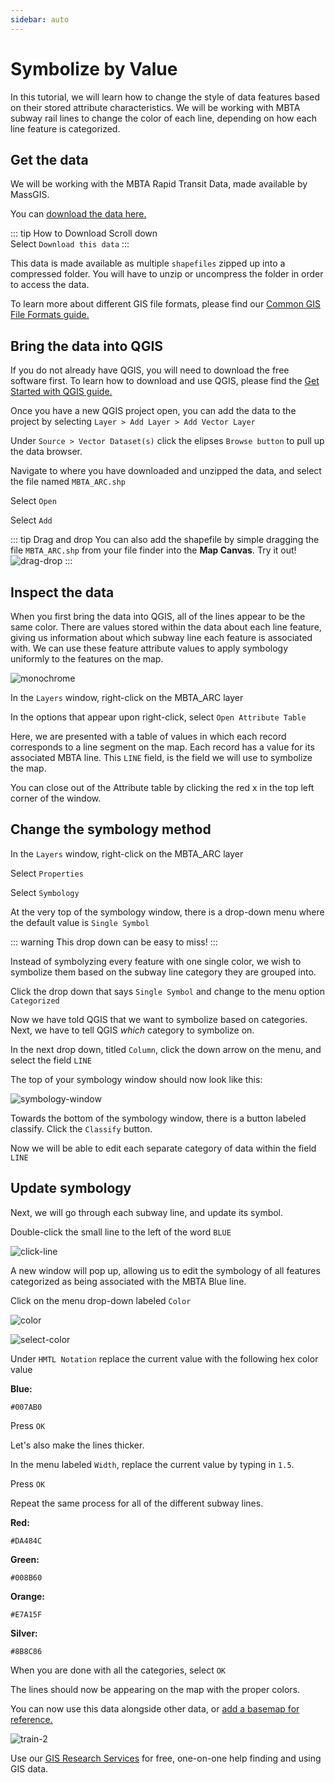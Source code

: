 ```yaml
---
sidebar: auto
---
```


# Symbolize by Value

In this tutorial, we will learn how to change the style of data features based on their stored attribute characteristics.
We will be working with MBTA subway rail lines to change the color of each line, depending on how each line feature is categorized.

## Get the data

We will be working with the MBTA Rapid Transit Data, made available by MassGIS.

You can [download the data here.](https://www.mass.gov/info-details/massgis-data-mbta-rapid-transit "download the data here.")

::: tip How to Download
Scroll down<br>
Select `Download this data`
:::

This data is made available as multiple `shapefiles` zipped up into a compressed folder. You will have to unzip or uncompress the folder in order to access the data.

To learn more about different GIS file formats, please find our [Common GIS File Formats guide.](./file-formats.html#shapefile "common GIS file formats guide.")

## Bring the data into QGIS

If you do not already have QGIS, you will need to download the free software first. To learn how to download and use QGIS, please find the [Get Started with QGIS guide.](./get-started-qgis/#what-is-qgis "getting started with QGIS guide.")

Once you have a new QGIS project open, you can add the data to the project by selecting `Layer > Add Layer > Add Vector Layer`

Under `Source > Vector Dataset(s)` click the elipses `Browse button` to pull up the data browser.

Navigate to where you have downloaded and unzipped the data, and select the file named `MBTA_ARC.shp`

Select `Open`

Select `Add`

::: tip Drag and drop
You can also add the shapefile by simple dragging the file `MBTA_ARC.shp` from your file finder into the **Map Canvas**. Try it out!
![drag-drop](./media/drag-drop.gif)
:::

## Inspect the data

When you first bring the data into QGIS, all of the lines appear to be the same color. There are values stored within the data about each line feature, giving us information about which subway line each feature is associated with. We can use these feature attribute values to apply symbology uniformly to the features on the map.

![monochrome](./media/monochrome.png)

In the `Layers` window, right-click on the MBTA_ARC layer

In the options that appear upon right-click, select `Open Attribute Table`

Here, we are presented with a table of values in which each record corresponds to a line segment on the map. Each record has a value for its associated MBTA line. This `LINE` field, is the field we will use to symbolize the map.

You can close out of the Attribute table by clicking the red x in the top left corner of the window.

## Change the symbology method

In the `Layers` window, right-click on the MBTA_ARC layer

Select `Properties`

Select `Symbology`

At the very top of the symbology window, there is a drop-down menu where the default value is `Single Symbol`

::: warning
This drop down can be easy to miss!
:::

Instead of symbolyzing every feature with one single color, we wish to symbolize them based on the subway line category they are grouped into.

Click the drop down that says `Single Symbol` and change to the menu option `Categorized`

Now we have told QGIS that we want to symbolize based on categories. Next, we have to tell QGIS *which* category to symbolize on.

In the next drop down, titled `Column`, click the down arrow on the menu, and select the field `LINE`

The top of your symbology window should now look like this:

![symbology-window](./media/symbology-window.png)

Towards the bottom of the symbology window, there is a button labeled classify. Click the `Classify` button.

Now we will be able to edit each separate category of data within the field `LINE`

## Update symbology

Next, we will go through each subway line, and update its symbol.

Double-click the small line to the left of the word `BLUE`

![click-line](./media/click-line.gif)

A new window will pop up, allowing us to edit the symbology of all features categorized as being associated with the MBTA Blue line.

Click on the menu drop-down labeled `Color`

![color](./media/color.gif)

![select-color](./media/select-color.png)

Under `HMTL Notation` replace the current value with the following hex color value

**Blue:**
```
#007AB0
```

Press `OK`

Let's also make the lines thicker.

In the menu labeled `Width`, replace the current value by typing in `1.5`.

Press `OK`

Repeat the same process for all of the different subway lines.

**Red:**
```
#DA484C
```

**Green:**
```
#008B60
```

**Orange:**
```
#E7A15F
```

**Silver:**
```
#8B8C86
```

When you are done with all the categories, select `OK`


The lines should now be appearing on the map with the proper colors.

You can now use this data alongside other data, or [add a basemap for reference.](./guides/get-started-qgis/basics.html#add-a-basemap "add a basemap for reference.")


![train-2](./media/train-2.png)


Use our [GIS Research Services](https://www.leventhalmap.org/research/geospatial/ "GIS Research Services") for free, one-on-one help finding and using GIS data.
